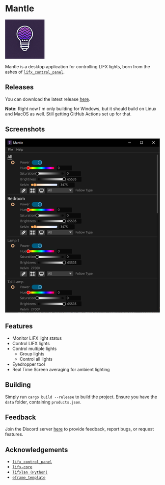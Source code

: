 # Mantle

![LIFX-Control-Panel Logo](./res/logo128.png)

Mantle is a desktop application for controlling LIFX lights, born from the ashes of [`lifx_control_panel`](https://github.com/samclane/LIFX-Control-Panel).

## Releases

You can download the latest release [here](https://github.com/samclane/mantle/releases).

**Note:** Right now I'm only building for Windows, but it should build on Linux and MacOS as well. Still getting GitHub Actions set up for that.

## Screenshots

![Mantle](res/screenshot.png)

## Features

- Monitor LIFX light status
- Control LIFX lights
- Control multiple lights
  - Group lights
  - Control all lights
- Eyedropper tool
- Real Time Screen averaging for ambient lighting

## Building

Simply run `cargo build --release` to build the project. Ensure you have the `data` folder, containing `products.json`.

## Feedback

Join the Discord server [here](https://discord.gg/TwqSeTTYqX) to provide feedback, report bugs, or request features.

## Acknowledgements

- [`lifx_control_panel`](https://github.com/samclane/LIFX-Control-Panel)
- [`lifx-core`](https://github.com/eminence/lifx)
- [`lifxlan (Python)`](https://github.com/mclarkk/lifxlan)
- [`eframe_template`](https://github.com/emilk/eframe_template)
